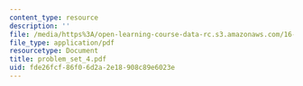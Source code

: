 ```yaml
---
content_type: resource
description: ''
file: /media/https%3A/open-learning-course-data-rc.s3.amazonaws.com/16-13-aerodynamics-of-viscous-fluids-fall-2003/fde26fcf86f06d2a2e18908c89e6023e_problem_set_4.pdf
file_type: application/pdf
resourcetype: Document
title: problem_set_4.pdf
uid: fde26fcf-86f0-6d2a-2e18-908c89e6023e
---
```

